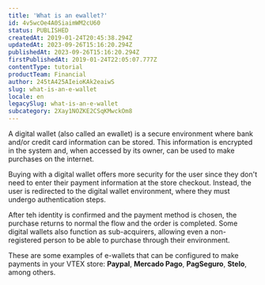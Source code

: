```yaml
---
title: 'What is an ewallet?'
id: 4v5wcOe4A0SiaimWM2cU60
status: PUBLISHED
createdAt: 2019-01-24T20:45:38.294Z
updatedAt: 2023-09-26T15:16:20.294Z
publishedAt: 2023-09-26T15:16:20.294Z
firstPublishedAt: 2019-01-24T22:05:07.777Z
contentType: tutorial
productTeam: Financial
author: 245tA425AIeioKAk2eaiwS
slug: what-is-an-e-wallet
locale: en
legacySlug: what-is-an-e-wallet
subcategory: 2Xay1NOZKE2CSqKMwckOm8
---
```


A digital wallet (also called an ewallet) is a secure environment where bank and/or credit card information can be stored. This information is encrypted in the system and, when accessed by its owner, can be used to make purchases on the internet.

Buying with a digital wallet offers more security for the user since they don't need to enter their payment information at the store checkout. Instead, the user is redirected to the digital wallet environment, where they must undergo authentication steps.

After teh identity is confirmed and the payment method is chosen, the purchase returns to normal the flow and the order is completed. Some digital wallets also function as sub-acquirers, allowing even a non-registered person to be able to purchase through their environment.

These are some examples of e-wallets that can be configured to make payments in your VTEX store: __Paypal__, __Mercado Pago__, __PagSeguro__, __Stelo__, among others.
